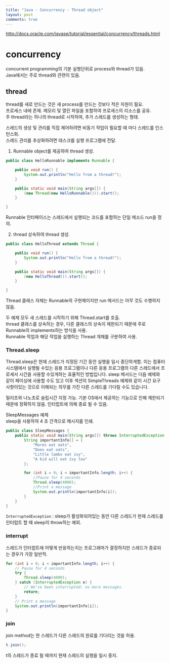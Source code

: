 ```yaml
---
title: "Java - Concurrency - Thread object"
layout: post
comments: true
---
```


http://docs.oracle.com/javase/tutorial/essential/concurrency/threads.html  



# concurrency  


concurrent programming의 기본 실행단위로 process와 thread가 있음.    
Java에서는 주로 thread와 관련이 있음.  


## thread  


thread를 새로 만드는 것은 새 process를 만드는 것보다 적은 자원이 필요.  
프로세스 내에 존재. 메모리 및 열린 파일을 포함하여 프로세스의 리소스를 공유.  
주 thread라는 하나의 thread로 시작하여, 추가 스레드를 생성하는 형태.  

스레드의 생성 및 관리를 직접 제어하려면 비동기 작업이 필요할 때 마다 스레드를 인스턴스화.  
스레드 관리를 추상화하려면 태스크를 실행 프로그램에 전달.  


1. Runnable object를 제공하여 thread 생성.

```java
public class HelloRunnable implements Runnable {

    public void run() {
        System.out.println("Hello from a thread!");
    }

    public static void main(String args[]) {
        (new Thread(new HelloRunnable())).start();
    }

}
```

Runnable 인터페이스는 스레드에서 실행되는 코드를 포함하는 단일 메소드 run을 정의.


2. thread 상속하여 thread 생성.

```java
public class HelloThread extends Thread {

    public void run() {
        System.out.println("Hello from a thread!");
    }

    public static void main(String args[]) {
        (new HelloThread()).start();
    }

}
```

Thread 클래스 자체는 Runnable의 구현체이지만 run 메서드는 아무 것도 수행하지 않음.  


두 예제 모두 새 스레드를 시작하기 위해 Thread.start를 호출.  
thread 클래스를 상속하는 경우, 다른 클래스의 상속이 제한되기 때문에 주로 Runnable의 implements하는 방식을 사용.  
Runnable 작업과 해당 작업을 실행하는 Thread 개체를 구분하여 사용.


### Thread.sleep  


Thread.sleep은 현재 스레드가 지정된 기간 동안 실행을 일시 중단하게함. 이는 컴퓨터 시스템에서 실행될 수있는 응용 프로그램이나 다른 응용 프로그램의 다른 스레드에서 프로세서 시간을 사용할 수있게하는 효율적인 방법입니다. sleep 메서드는 다음 예제와 같이 페이싱에 사용할 수도 있고 이후 섹션의 SimpleThreads 예제와 같이 시간 요구 사항이있는 것으로 이해되는 의무를 가진 다른 스레드를 기다릴 수도 있습니다.

밀리초와 나노초로 슬립시간 지정 가능. 기본 OS에서 제공하는 기능으로 인해 제한되기 때문에 정확하지 않음.
인터럽트에 의해 종료 될 수 있음.

SleepMessages 예제  
sleep을 사용하여 4 초 간격으로 메시지를 인쇄.

```java
public class SleepMessages {
    public static void main(String args[]) throws InterruptedException {
        String importantInfo[] = {
            "Mares eat oats",
            "Does eat oats",
            "Little lambs eat ivy",
            "A kid will eat ivy too"
        };

        for (int i = 0; i < importantInfo.length; i++) {
            //Pause for 4 seconds
            Thread.sleep(4000);
            //Print a message
            System.out.println(importantInfo[i]);
        }
    }
}
```

`InterruptedException` : sleep가 활성화되어있는 동안 다른 스레드가 현재 스레드를 인터럽트 할 때 sleep이 throw하는 예외.  


### interrupt

스레드가 인터럽트에 어떻게 반응하는지는 프로그래머가 결정하지만 스레드가 종료되는 경우가 가장 일반적.  

```java
for (int i = 0; i < importantInfo.length; i++) {
    // Pause for 4 seconds
    try {
        Thread.sleep(4000);
    } catch (InterruptedException e) {
        // We've been interrupted: no more messages.
        return;
    }
    // Print a message
    System.out.println(importantInfo[i]);
}
```


### join

join method는 한 스레드가 다른 스레드의 완료를 기다리는 것을 허용.

```java
t.join();
```

t의 스레드가 종료 될 때까지 현재 스레드의 실행을 일시 중지.  
